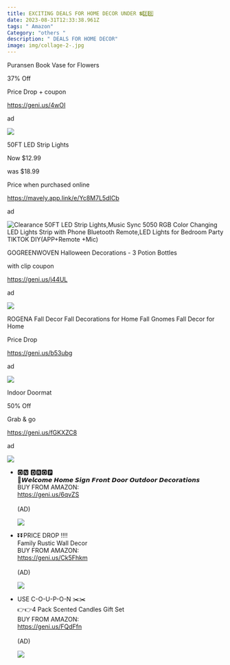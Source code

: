 ```yaml
---
title: EXCITING DEALS FOR HOME DECOR UNDER 💲2️⃣0️⃣
date: 2023-08-31T12:33:38.961Z
tags: " Amazon"
Category: "others "
description: " DEALS FOR HOME DECOR"
image: img/collage-2-.jpg
---
```

<!--StartFragment-->

Puransen Book Vase for Flowers

37% Off

Price Drop + coupon

https://geni.us/4wOI

ad

<!--EndFragment-->

![](https://m.media-amazon.com/images/I/71hIc6elFML._AC_SL1500_.jpg)

<!--StartFragment-->

50FT LED Strip Lights

Now $12.99

was $18.99

Price when purchased online

https://mavely.app.link/e/Yc8M7L5dICb

ad

<!--EndFragment-->

![Clearance 50FT LED Strip Lights,Music Sync 5050 RGB Color Changing LED Lights Strip with Phone Bluetooth Remote,LED Lights for Bedroom Party TIKTOK DIY(APP+Remote +Mic)](https://i5.walmartimages.com/asr/a78d8243-6713-4697-8895-6dda146d66fa.56d56a81a04ecb2b493023ac7215db93.jpeg?odnHeight=2000&odnWidth=2000&odnBg=FFFFFF)

<!--StartFragment-->

GOGREENWOVEN Halloween Decorations - 3 Potion Bottles

with clip coupon

https://geni.us/j44UL

ad

<!--StartFragment-->

![](https://m.media-amazon.com/images/I/71p4j3tksaL._AC_SL1284_.jpg)

<!--StartFragment-->

ROGENA Fall Decor Fall Decorations for Home Fall Gnomes Fall Decor for Home

Price Drop

https://geni.us/b53ubg

ad

<!--EndFragment-->

![](https://m.media-amazon.com/images/I/71FcYnUoMGL._AC_SL1500_.jpg)

<!--StartFragment-->

Indoor Doormat

50% Off

Grab & go

https://geni.us/fGKXZC8

ad

<!--EndFragment-->

![](https://m.media-amazon.com/images/I/81F+IZHHNEL._AC_SL1500_.jpg)

<!--EndFragment-->

* <!--StartFragment-->

  🅾🅽 🅳🆁🅾🅿\
  💝𝙒𝙚𝙡𝙘𝙤𝙢𝙚 𝙃𝙤𝙢𝙚 𝙎𝙞𝙜𝙣 𝙁𝙧𝙤𝙣𝙩 𝘿𝙤𝙤𝙧 𝙊𝙪𝙩𝙙𝙤𝙤𝙧 𝘿𝙚𝙘𝙤𝙧𝙖𝙩𝙞𝙤𝙣𝙨\
  BUY FROM AMAZON:\
  <https://geni.us/6qvZS>\
  \
  (AD)

  <!--EndFragment--><!--StartFragment-->

  ![](https://m.media-amazon.com/images/I/7199vdxEEyL._AC_SL1200_.jpg)

  <!--EndFragment-->
* <!--StartFragment-->

  ⏬⏬PRICE DROP ‼️‼️\
  Family Rustic Wall Decor\
  BUY FROM AMAZON:\
  <https://geni.us/Ck5Fhkm>\
  \
  (AD)

  <!--EndFragment--><!--StartFragment-->

  ![](https://m.media-amazon.com/images/I/61JRr9U7KgS._AC_SL1500_.jpg)

  <!--EndFragment-->
* <!--StartFragment-->

  USE C-O-U-P-O-N ✂️✂️\
  👉👉4 Pack Scented Candles Gift Set\
  BUY FROM AMAZON:\
  <https://geni.us/FQdFfn>\
  \
  (AD)

  <!--EndFragment--><!--StartFragment-->

  ![](https://m.media-amazon.com/images/I/81GQ9BEUSDL._AC_SL1407_.jpg)

  <!--EndFragment-->